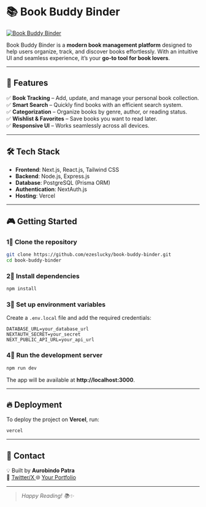 # 📚 Book Buddy Binder

[![Book Buddy Binder](https://img.shields.io/badge/Live-Demo-blue)](https://book-buddy-binder.vercel.app/)

Book Buddy Binder is a **modern book management platform** designed to help users organize, track, and discover books effortlessly. With an intuitive UI and seamless experience, it’s your **go-to tool for book lovers**.

---

## 🚀 Features

✅ **Book Tracking** – Add, update, and manage your personal book collection.  
✅ **Smart Search** – Quickly find books with an efficient search system.  
✅ **Categorization** – Organize books by genre, author, or reading status.  
✅ **Wishlist & Favorites** – Save books you want to read later.  
✅ **Responsive UI** – Works seamlessly across all devices.  

---

## 🛠️ Tech Stack

- **Frontend**: Next.js, React.js, Tailwind CSS  
- **Backend**: Node.js, Express.js  
- **Database**: PostgreSQL (Prisma ORM)  
- **Authentication**: NextAuth.js  
- **Hosting**: Vercel  

---

## 🎮 Getting Started

### 1⃣ Clone the repository
```bash
git clone https://github.com/ezeslucky/book-buddy-binder.git
cd book-buddy-binder
```

### 2⃣ Install dependencies
```bash
npm install
```

### 3⃣ Set up environment variables  
Create a `.env.local` file and add the required credentials:

```env
DATABASE_URL=your_database_url
NEXTAUTH_SECRET=your_secret
NEXT_PUBLIC_API_URL=your_api_url
```

### 4⃣ Run the development server
```bash
npm run dev
```
The app will be available at **http://localhost:3000**.

---

## 🔥 Deployment

To deploy the project on **Vercel**, run:

```bash
vercel
```

---





## 📩 Contact

💡 Built by **Aurobindo Patra**  
📧 [ Twitter/X ](https://x.com/ezeslucky)
🌐 [Your Portfolio](https://ezesluckytop.vercel.app/)  

---

> *Happy Reading! 📚✨*

